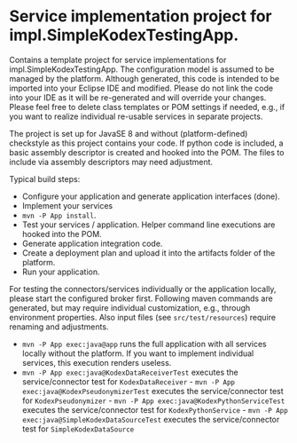 # Service implementation project for impl.SimpleKodexTestingApp.

Contains a template project for service implementations for impl.SimpleKodexTestingApp. The configuration model is assumed to be 
managed by the platform. Although generated, this code is intended to be imported into your Eclipse IDE and modified. 
Please do not link the code into your IDE as it will be re-generated and will override your changes. Please feel free
to delete class templates or POM settings if needed, e.g., if you want to realize individual re-usable services in 
separate projects.

The project is set up for JavaSE 8 and without (platform-defined) checkstyle as this project contains your code.
If python code is included, a basic assembly descriptor is created and hooked into the POM. The files to include via 
assembly descriptors may need adjustment.

Typical build steps:
 - Configure your application and generate application interfaces (done).
 - Implement your services
 - `mvn -P App install`.
 - Test your services / application. Helper command line executions are hooked into the POM.
 - Generate application integration code.
 - Create a deployment plan and upload it into the artifacts folder of the platform.
 - Run your application.
 
 For testing the connectors/services individually or the application locally, please start the configured broker first. 
 Following maven commands are generated, but may require individual customization, e.g., through environment properties.
 Also input files (see `src/test/resources`) require renaming and adjustments.
 - `mvn -P App exec:java@app` runs the full application with all services locally without the platform. If you want to 
 implement individual services, this execution renders useless.
  - `mvn -P App exec:java@KodexDataReceiverTest` executes the service/connector test for `KodexDataReceiver` - `mvn -P App exec:java@KodexPseudonymizerTest` executes the service/connector test for `KodexPseudonymizer` - `mvn -P App exec:java@KodexPythonServiceTest` executes the service/connector test for `KodexPythonService` - `mvn -P App exec:java@SimpleKodexDataSourceTest` executes the service/connector test for `SimpleKodexDataSource`
 
